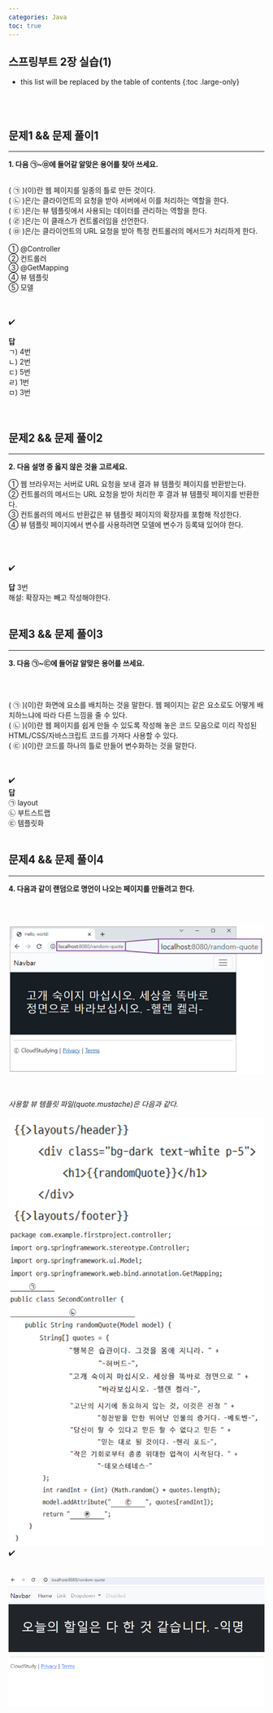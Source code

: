 ```yaml
---
categories: Java
toc: true
---
```


## 스프링부트 2장 실습(1)
* this list will be replaced by the table of contents
{:toc .large-only}
  <br> 
  <br>
  <br>
  <br>

## 문제1 && 문제 풀이1
___
**1. 다음 ㉠~㉤에 들어갈 알맞은 용어를 찾아 쓰세요.**
<br>
<br>

( ㉠ )(이)란 웹 페이지를 일종의 틀로 만든 것이다.
<br>
( ㉡ )은/는 클라이언트의 요청을 받아 서버에서 이를 처리하는 역할을 한다.
<br>
( ㉢ )은/는 뷰 템플릿에서 사용되는 데이터를 관리하는 역할을 한다.
<br>
( ㉣ )은/는 이 클래스가 컨트롤러임을 선언한다.
<br>
( ㉤ )은/는 클라이언트의 URL 요청을 받아 특정 컨트롤러의 메서드가 처리하게 한다.
<br>
<br>
① @Controller
<br>
② 컨트롤러
<br>
③ @GetMapping
<br>
④ 뷰 템플릿
<br>
⑤ 모델
<br>
<br>
<br>

✔️
<br>

**답**
<br>
ㄱ) 4번
<br>
ㄴ) 2번
<br>
ㄷ) 5번
<br>
ㄹ) 1번
<br>
ㅁ) 3번
<br>
<br>
<br>

## 문제2 && 문제 풀이2
___
**2. 다음 설명 중 옳지 않은 것을 고르세요.**
<br>

① 웹 브라우저는 서버로 URL 요청을 보내 결과 뷰 템플릿 페이지를 반환받는다.
<br>
② 컨트롤러의 메서드는 URL 요청을 받아 처리한 후 결과 뷰 템플릿 페이지를 반환한다.
<br>
③ 컨트롤러의 메서드 반환값은 뷰 템플릿 페이지의 확장자를 포함해 작성한다.
<br>
④ 뷰 템플릿 페이지에서 변수를 사용하려면 모델에 변수가 등록돼 있어야 한다.

<br>
<br>
<br>
✔️
<br>

**답**
3번
<br>
해설: 확장자는 빼고 작성해야한다.
<br>
<br>

## 문제3 && 문제 풀이3
___
**3. 다음 ㉠~㉢에 들어갈 알맞은 용어를 쓰세요.**

<br>
<br>

( ㉠ )(이)란 화면에 요소를 배치하는 것을 말한다. 웹 페이지는 같은 요소로도 어떻게 배치하느냐에 따라 다른 느낌을 줄 수 있다.
<br>
( ㉡ )(이)란 웹 페이지를 쉽게 만들 수 있도록 작성해 놓은 코드 모음으로 미리 작성된 HTML/CSS/자바스크립트 코드를 가져다 사용할 수 있다.
<br>
( ㉢ )(이)란 코드를 하나의 틀로 만들어 변수화하는 것을 말한다.
<br>
<br>
<br>

✔️
<br>
**답**
<br>
㉠ layout
<br>
㉡ 부트스트랩
<br>
㉢ 템플릿화
<br>
<br>

## 문제4 && 문제 풀이4
___
**4. 다음과 같이 랜덤으로 명언이 나오는 페이지를 만들려고 한다.**

<br>
<br>

![첨부1](https://github.com/YuiLoong/YuiLoong.github.io/blob/master/assets/img/0507_1.png?raw=true)

<br>

*사용할 뷰 템플릿 파일(quote.mustache)은 다음과 같다.*
<br>
<br>
![첨부2](https://github.com/YuiLoong/YuiLoong.github.io/blob/master/assets/img/0507_2.png?raw=true)
<br>
![첨부3](https://github.com/YuiLoong/YuiLoong.github.io/blob/master/assets/img/0507_3.png?raw=true)
<br>
✔️
<br>
<br>
<br>
![첨부4](https://github.com/YuiLoong/YuiLoong.github.io/blob/master/assets/img/0509_1.png?raw=true)
